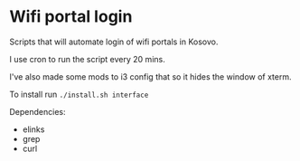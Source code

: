 # Wifi portal login

Scripts that will automate login of wifi portals in Kosovo.

I use cron to run the script every 20 mins.

I've also made some mods to i3 config that so it hides the window of xterm.

To install run  `./install.sh interface`

Dependencies:

*   elinks
*   grep
*   curl


